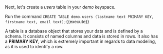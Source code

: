 Next, let's create a *users* table in your *demo* keyspace.

Run the command `CREATE TABLE demo.users (lastname text PRIMARY KEY, firstname text, email text);`{{execute}}

A table is a database object that stores your data and is defined by a schema. It consists of named columns and data is stored in rows. It also has a **PRIMARY KEY**, which is extremely important in regards to data modeling, as it is used to identify a row.
